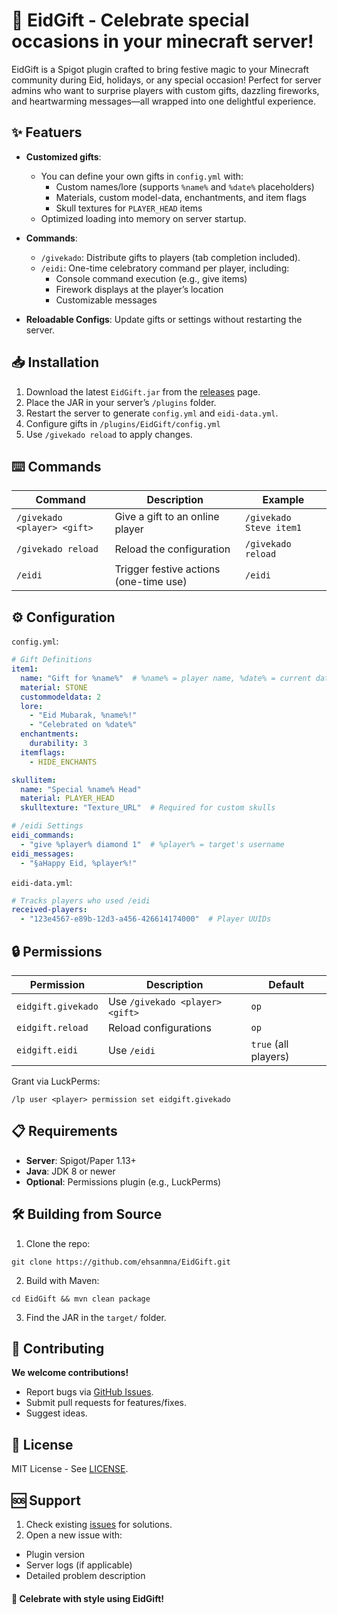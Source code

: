 # 🎁 EidGift - Celebrate special occasions in your minecraft server!

EidGift is a Spigot plugin crafted to bring festive magic to your Minecraft community during Eid, holidays, or any special occasion! Perfect for server admins who want to surprise players with custom gifts, dazzling fireworks, and heartwarming messages—all wrapped into one delightful experience.

## ✨ Featuers

- **Customized gifts**:
  - You can define your own gifts in `config.yml` with:
    - Custom names/lore (supports `%name%` and `%date%` placeholders)
    - Materials, custom model-data, enchantments, and item flags
    - Skull textures for `PLAYER_HEAD` items
  - Optimized loading into memory on server startup.

- **Commands**:
  - `/givekado`: Distribute gifts to players (tab completion included).
  - `/eidi`: One-time celebratory command per player, including:
    - Console command execution (e.g., give items)
    - Firework displays at the player’s location
    - Customizable messages

- **Reloadable Configs**: Update gifts or settings without restarting the server.

## 📥 Installation

1. Download the latest `EidGift.jar` from the [releases](https://github.com/EhsanMNA/EidGift/releases) page.
2. Place the JAR in your server’s `/plugins` folder.
3. Restart the server to generate `config.yml` and `eidi-data.yml`.
4. Configure gifts in `/plugins/EidGift/config.yml`
5. Use `/givekado reload` to apply changes.

## ⌨️ Commands

| Command | Description | Example |  
|---------|-------------|---------|  
| `/givekado <player> <gift>` | Give a gift to an online player | `/givekado Steve item1` |  
| `/givekado reload` | Reload the configuration | `/givekado reload` |  
| `/eidi` | Trigger festive actions (one-time use) | `/eidi` |  

## ⚙️ Configuration

`config.yml`:
```yml
# Gift Definitions
item1:
  name: "Gift for %name%"  # %name% = player name, %date% = current date
  material: STONE
  custommodeldata: 2
  lore:
    - "Eid Mubarak, %name%!"
    - "Celebrated on %date%"
  enchantments:
    durability: 3
  itemflags:
    - HIDE_ENCHANTS

skullitem:
  name: "Special %name% Head"
  material: PLAYER_HEAD
  skulltexture: "Texture_URL"  # Required for custom skulls

# /eidi Settings
eidi_commands:
  - "give %player% diamond 1"  # %player% = target's username
eidi_messages:
  - "§aHappy Eid, %player%!"
```

`eidi-data.yml`:
```yml
# Tracks players who used /eidi
received-players:
  - "123e4567-e89b-12d3-a456-426614174000"  # Player UUIDs
```

## 🔒 Permissions

| Permission | Description | Default |
|------------|-------------|---------|
| `eidgift.givekado` | Use `/givekado <player> <gift>` | `op` |
| `eidgift.reload` | Reload configurations | `op` |
| `eidgift.eidi` | Use `/eidi` | `true` (all players) |

Grant via LuckPerms:
```
/lp user <player> permission set eidgift.givekado
```

## 📋 Requirements

- **Server**: Spigot/Paper 1.13+
- **Java**: JDK 8 or newer
- **Optional**: Permissions plugin (e.g., LuckPerms)

## 🛠️ Building from Source
1. Clone the repo:
```
git clone https://github.com/ehsanmna/EidGift.git
```

2. Build with Maven:
```
cd EidGift && mvn clean package
```

3. Find the JAR in the `target/` folder.

## 🤝 Contributing

**We welcome contributions!**

- Report bugs via [GitHub Issues](https://github.com/EhsanMNA/EidGift/issues).
- Submit pull requests for features/fixes.
- Suggest ideas.

## 📜 License

MIT License - See [LICENSE](https://github.com/EhsanMNA/EidGift/blob/main/LICENSE).

## 🆘 Support

1. Check existing [issues](https://github.com/EhsanMNA/EidGift/issues) for solutions.
2. Open a new issue with:
  - Plugin version
  - Server logs (if applicable)
  - Detailed problem description

#### 🎉 Celebrate with style using EidGift!
